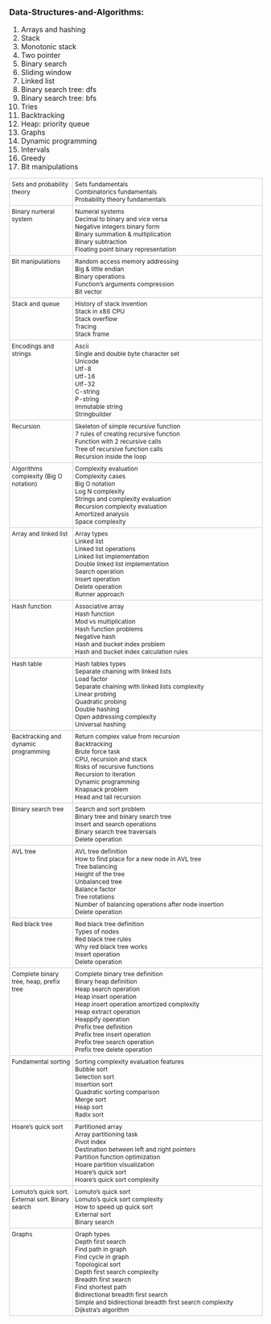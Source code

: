 ### Data-Structures-and-Algorithms:


1. Arrays and hashing
2. Stack
3. Monotonic stack
4. Two pointer
5. Binary search
6. Sliding window
7. Linked list
8. Binary search tree: dfs
9. Binary search tree: bfs
10. Tries
11. Backtracking
12. Heap: priority queue
13. Graphs
14. Dynamic programming
15. Intervals
16. Greedy
17. Bit manipulations

<sub>
<table style="width:100%; border-collapse:collapse; font-size:12px;">
  <tr>
    <td style="vertical-align:top; width:25%; border:1px solid #ccc; padding:4px;">Sets and probability theory</td>
    <td style="vertical-align:top; border:1px solid #ccc; padding:4px; white-space:normal;">Sets fundamentals<br>Combinatorics fundamentals<br>Probability theory fundamentals</td>
  </tr>
  <tr>
    <td style="vertical-align:top; border:1px solid #ccc; padding:4px;">Binary numeral system</td>
    <td style="vertical-align:top; border:1px solid #ccc; padding:4px;">Numeral systems<br>Decimal to binary and vice versa<br>Negative integers binary form<br>Binary summation &amp; multiplication<br>Binary subtraction<br>Floating point binary representation</td>
  </tr>
  <tr>
    <td style="vertical-align:top; border:1px solid #ccc; padding:4px;">Bit manipulations</td>
    <td style="vertical-align:top; border:1px solid #ccc; padding:4px;">Random access memory addressing<br>Big &amp; little endian<br>Binary operations<br>Function’s arguments compression<br>Bit vector</td>
  </tr>
  <tr>
    <td style="vertical-align:top; border:1px solid #ccc; padding:4px;">Stack and queue</td>
    <td style="vertical-align:top; border:1px solid #ccc; padding:4px;">History of stack invention<br>Stack in x86 CPU<br>Stack overflow<br>Tracing<br>Stack frame</td>
  </tr>
  <tr>
    <td style="vertical-align:top; border:1px solid #ccc; padding:4px;">Encodings and strings</td>
    <td style="vertical-align:top; border:1px solid #ccc; padding:4px;">Ascii<br>Single and double byte character set<br>Unicode<br>Utf-8<br>Utf-16<br>Utf-32<br>C-string<br>P-string<br>Immutable string<br>Stringbuilder</td>
  </tr>
  <tr>
    <td style="vertical-align:top; border:1px solid #ccc; padding:4px;">Recursion</td>
    <td style="vertical-align:top; border:1px solid #ccc; padding:4px;">Skeleton of simple recursive function<br>7 rules of creating recursive function<br>Function with 2 recursive calls<br>Tree of recursive function calls<br>Recursion inside the loop</td>
  </tr>
  <tr>
    <td style="vertical-align:top; border:1px solid #ccc; padding:4px;">Algorithms complexity (Big O notation)</td>
    <td style="vertical-align:top; border:1px solid #ccc; padding:4px;">Complexity evaluation<br>Complexity cases<br>Big O notation<br>Log N complexity<br>Strings and complexity evaluation<br>Recursion complexity evaluation<br>Amortized analysis<br>Space complexity</td>
  </tr>
  <tr>
    <td style="vertical-align:top; border:1px solid #ccc; padding:4px;">Array and linked list</td>
    <td style="vertical-align:top; border:1px solid #ccc; padding:4px;">Array types<br>Linked list<br>Linked list operations<br>Linked list implementation<br>Double linked list implementation<br>Search operation<br>Insert operation<br>Delete operation<br>Runner approach</td>
  </tr>
  <tr>
    <td style="vertical-align:top; border:1px solid #ccc; padding:4px;">Hash function</td>
    <td style="vertical-align:top; border:1px solid #ccc; padding:4px;">Associative array<br>Hash function<br>Mod vs multiplication<br>Hash function problems<br>Negative hash<br>Hash and bucket index problem<br>Hash and bucket index calculation rules</td>
  </tr>
  <tr>
    <td style="vertical-align:top; border:1px solid #ccc; padding:4px;">Hash table</td>
    <td style="vertical-align:top; border:1px solid #ccc; padding:4px;">Hash tables types<br>Separate chaining with linked lists<br>Load factor<br>Separate chaining with linked lists complexity<br>Linear probing<br>Quadratic probing<br>Double hashing<br>Open addressing complexity<br>Universal hashing</td>
  </tr>
  <tr>
    <td style="vertical-align:top; border:1px solid #ccc; padding:4px;">Backtracking and dynamic programming</td>
    <td style="vertical-align:top; border:1px solid #ccc; padding:4px;">Return complex value from recursion<br>Backtracking<br>Brute force task<br>CPU, recursion and stack<br>Risks of recursive functions<br>Recursion to iteration<br>Dynamic programming<br>Knapsack problem<br>Head and tail recursion</td>
  </tr>
  <tr>
    <td style="vertical-align:top; border:1px solid #ccc; padding:4px;">Binary search tree</td>
    <td style="vertical-align:top; border:1px solid #ccc; padding:4px;">Search and sort problem<br>Binary tree and binary search tree<br>Insert and search operations<br>Binary search tree traversals<br>Delete operation</td>
  </tr>
  <tr>
    <td style="vertical-align:top; border:1px solid #ccc; padding:4px;">AVL tree</td>
    <td style="vertical-align:top; border:1px solid #ccc; padding:4px;">AVL tree definition<br>How to find place for a new node in AVL tree<br>Tree balancing<br>Height of the tree<br>Unbalanced tree<br>Balance factor<br>Tree rotations<br>Number of balancing operations after node insertion<br>Delete operation</td>
  </tr>
  <tr>
    <td style="vertical-align:top; border:1px solid #ccc; padding:4px;">Red black tree</td>
    <td style="vertical-align:top; border:1px solid #ccc; padding:4px;">Red black tree definition<br>Types of nodes<br>Red black tree rules<br>Why red black tree works<br>Insert operation<br>Delete operation</td>
  </tr>
  <tr>
    <td style="vertical-align:top; border:1px solid #ccc; padding:4px;">Complete binary tree, heap, prefix tree</td>
    <td style="vertical-align:top; border:1px solid #ccc; padding:4px;">Complete binary tree definition<br>Binary heap definition<br>Heap search operation<br>Heap insert operation<br>Heap insert operation amortized complexity<br>Heap extract operation<br>Heappify operation<br>Prefix tree definition<br>Prefix tree insert operation<br>Prefix tree search operation<br>Prefix tree delete operation</td>
  </tr>
  <tr>
    <td style="vertical-align:top; border:1px solid #ccc; padding:4px;">Fundamental sorting</td>
    <td style="vertical-align:top; border:1px solid #ccc; padding:4px;">Sorting complexity evaluation features<br>Bubble sort<br>Selection sort<br>Insertion sort<br>Quadratic sorting comparison<br>Merge sort<br>Heap sort<br>Radix sort</td>
  </tr>
  <tr>
    <td style="vertical-align:top; border:1px solid #ccc; padding:4px;">Hoare’s quick sort</td>
    <td style="vertical-align:top; border:1px solid #ccc; padding:4px;">Partitioned array<br>Array partitioning task<br>Pivot index<br>Destination between left and right pointers<br>Partition function optimization<br>Hoare partition visualization<br>Hoare’s quick sort<br>Hoare’s quick sort complexity</td>
  </tr>
  <tr>
    <td style="vertical-align:top; border:1px solid #ccc; padding:4px;">Lomuto’s quick sort. External sort. Binary search</td>
    <td style="vertical-align:top; border:1px solid #ccc; padding:4px;">Lomuto’s quick sort<br>Lomuto’s quick sort complexity<br>How to speed up quick sort<br>External sort<br>Binary search</td>
  </tr>
  <tr>
    <td style="vertical-align:top; border:1px solid #ccc; padding:4px;">Graphs</td>
    <td style="vertical-align:top; border:1px solid #ccc; padding:4px;">Graph types<br>Depth first search<br>Find path in graph<br>Find cycle in graph<br>Topological sort<br>Depth first search complexity<br>Breadth first search<br>Find shortest path<br>Bidirectional breadth first search<br>Simple and bidirectional breadth first search complexity<br>Dijkstra’s algorithm</td>
  </tr>
</table>

</sub>



